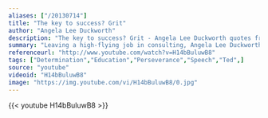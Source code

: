 ```yaml
---
aliases: ["/20130714"]
title: "The key to success? Grit"
author: "Angela Lee Duckworth"
description: "The key to success? Grit - Angela Lee Duckworth quotes from GetInspired365.com"
summary: "Leaving a high-flying job in consulting, Angela Lee Duckworth took a job teaching math to seventh graders in a New York public school. She quickly realized that IQ wasn't the only thing separating the successful students from those who struggled. Here, she explains her theory of 'grit' as a predictor of success."
referenceurl: "http://www.youtube.com/watch?v=H14bBuluwB8"
tags: ["Determination","Education","Perseverance","Speech","Ted",]
source: "youtube"
videoid: "H14bBuluwB8"
image: "https://img.youtube.com/vi/H14bBuluwB8/0.jpg"
---
```


{{< youtube H14bBuluwB8 >}}
